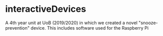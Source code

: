 # interactiveDevices
A 4th year unit at UoB (2019/2020) in which we created a novel "snooze-prevention" device. This includes software used for the Raspberry Pi
